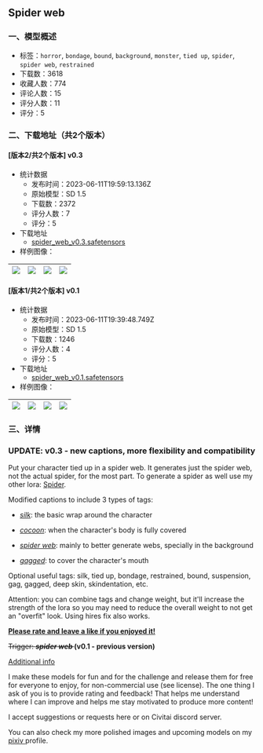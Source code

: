 ## Spider web
### 一、模型概述

- 标签：`horror`, `bondage`, `bound`, `background`, `monster`, `tied up`, `spider`, `spider web`, `restrained`
- 下载数：3618
- 收藏人数：774
- 评论人数：15
- 评分人数：11
- 评分：5

### 二、下载地址（共2个版本）

#### [版本2/共2个版本] v0.3

- 统计数据
  - 发布时间：2023-06-11T19:59:13.136Z
  - 原始模型：SD 1.5
  - 下载数：2372
  - 评分人数：7
  - 评分：5
- 下载地址
  - [spider_web_v0.3.safetensors](https://civitai.com/api/download/models/94053)
- 样例图像：

| <img src="https://image.civitai.com/xG1nkqKTMzGDvpLrqFT7WA/072b6825-d8e0-47d5-b47a-d07cba6bee4a/width=450/1113229.jpeg" /> | <img src="https://image.civitai.com/xG1nkqKTMzGDvpLrqFT7WA/7f26ab2e-d793-48dd-8d98-bbd1008509a3/width=450/1113231.jpeg" /> | <img src="https://image.civitai.com/xG1nkqKTMzGDvpLrqFT7WA/e2106236-51f6-4627-be9b-26fd0c93632c/width=450/1113233.jpeg" /> | <img src="https://image.civitai.com/xG1nkqKTMzGDvpLrqFT7WA/3454b4d6-09c8-4e02-a5ae-4f435b1a70e0/width=450/1113230.jpeg" /> |
| ---- | ---- | ---- | ---- |

#### [版本1/共2个版本] v0.1

- 统计数据
  - 发布时间：2023-06-11T19:39:48.749Z
  - 原始模型：SD 1.5
  - 下载数：1246
  - 评分人数：4
  - 评分：5
- 下载地址
  - [spider_web_v0.1.safetensors](https://civitai.com/api/download/models/70857)
- 样例图像：

| <img src="https://image.civitai.com/xG1nkqKTMzGDvpLrqFT7WA/2297114f-5638-41a2-963b-75174edbe8ee/width=450/791609.jpeg" /> | <img src="https://image.civitai.com/xG1nkqKTMzGDvpLrqFT7WA/525b5697-8167-4d37-aa92-f549fa813f38/width=450/791611.jpeg" /> | <img src="https://image.civitai.com/xG1nkqKTMzGDvpLrqFT7WA/e9204686-c2a6-4030-a333-19113c60c419/width=450/791610.jpeg" /> | <img src="https://image.civitai.com/xG1nkqKTMzGDvpLrqFT7WA/6ab0eaa8-452f-4912-9de1-4e92d90d9c07/width=450/791612.jpeg" /> |
| ---- | ---- | ---- | ---- |


### 三、详情
<h3 id="heading-159">UPDATE: v0.3 - new captions, more flexibility and compatibility</h3><p>Put your character tied up in a spider web. It generates just the spider web, not the actual spider, for the most part. To generate a spider as well use my other lora: <a target="_blank" rel="ugc" href="https://civitai.com/models/66246">Spider</a>.</p><p>Modified captions to include 3 types of tags:</p><ul><li><p><em><u>silk</u></em>: the basic wrap around the character</p></li><li><p><em><u>cocoon</u></em>: when the character's body is fully covered</p></li><li><p><em><u>spider web</u></em>: mainly to better generate webs, specially in the background</p></li><li><p><em><u>gagged</u></em>: to cover the character's mouth</p></li></ul><p>Optional useful tags: silk, tied up, bondage, restrained, bound, suspension, gag, gagged, deep skin, skindentation, etc.</p><p>Attention: you can combine tags and change weight, but it'll increase the strength of the lora so you may need to reduce the overall weight to not get an "overfit" look. Using hires fix also works.</p><p><strong><u>Please rate and leave a like if you enjoyed it!</u></strong></p><p><s>Trigger: </s><strong><em><s>spider web </s></em>(v0.1 - previous version)</strong></p><p><u>Additional info</u></p><p>I make these models for fun and for the challenge and release them for free for everyone to enjoy, for non-commercial use (see license). The one thing I ask of you is to provide rating and feedback! That helps me understand where I can improve and helps me stay motivated to produce more content!</p><p>I accept suggestions or requests here or on Civitai discord server.</p><p>You can also check my more polished images and upcoming models on my <a target="_blank" rel="ugc" href="https://www.pixiv.net/en/users/25545070">pixiv </a>profile.</p>